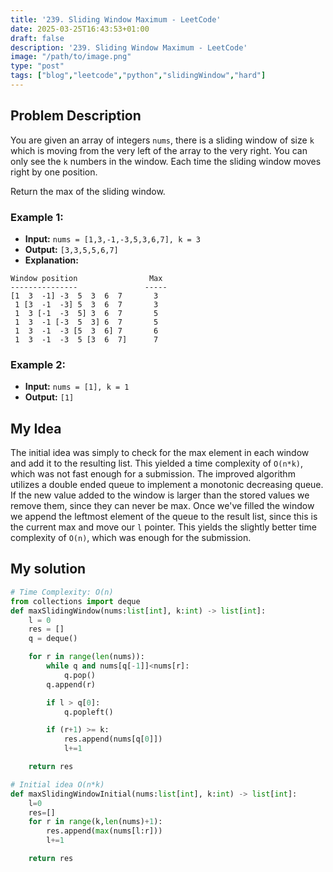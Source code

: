 ```yaml
---
title: '239. Sliding Window Maximum - LeetCode'
date: 2025-03-25T16:43:53+01:00
draft: false
description: '239. Sliding Window Maximum - LeetCode'
image: "/path/to/image.png"
type: "post"
tags: ["blog","leetcode","python","slidingWindow","hard"]
---
```

## Problem Description

You are given an array of integers `nums`, there is a sliding window of size `k` which is moving from the very left of the array to the very right. You can only see the `k` numbers in the window. Each time the sliding window moves right by one position.

Return the max of the sliding window.

### Example 1:
* **Input:** `nums = [1,3,-1,-3,5,3,6,7], k = 3`
* **Output:** `[3,3,5,5,6,7]`
* **Explanation:**
```
Window position                Max
---------------               -----
[1  3  -1] -3  5  3  6  7       3
 1 [3  -1  -3] 5  3  6  7       3
 1  3 [-1  -3  5] 3  6  7       5
 1  3  -1 [-3  5  3] 6  7       5
 1  3  -1  -3 [5  3  6] 7       6
 1  3  -1  -3  5 [3  6  7]      7
```

### Example 2:
* **Input:** `nums = [1], k = 1`
* **Output:** `[1]`

## My Idea

The initial idea was simply to check for the max element in each window and add it to the resulting list. This yielded a time complexity of `O(n*k)`, which was not fast enough for a submission. The improved algorithm utilizes a double ended queue to implement a monotonic decreasing queue. If the new value added to the window is larger than the stored values we remove them, since they can never be max. Once we've filled the window we append the leftmost element of the queue to the result list, since this is the current max and move our `l` pointer. This yields the slightly better time complexity of `O(n)`, which was enough for the submission.

## My solution
```python
# Time Complexity: O(n)
from collections import deque
def maxSlidingWindow(nums:list[int], k:int) -> list[int]:
    l = 0
    res = []
    q = deque()

    for r in range(len(nums)):
        while q and nums[q[-1]]<nums[r]:
            q.pop()
        q.append(r)

        if l > q[0]:
            q.popleft()

        if (r+1) >= k:
            res.append(nums[q[0]])
            l+=1

    return res

# Initial idea O(n*k)
def maxSlidingWindowInitial(nums:list[int], k:int) -> list[int]:
    l=0
    res=[]
    for r in range(k,len(nums)+1):
        res.append(max(nums[l:r]))
        l+=1

    return res
```
